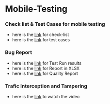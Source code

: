 # Mobile-Testing
### Check list & Test Cases for mobile testing
- here is the [link](https://docs.google.com/spreadsheets/d/1m5zTCBBhTQdOh9BdX5FD0YJZwVvgXewd/edit?usp=sharing&ouid=115054486416222020297&rtpof=true&sd=true) for check-list
- here is the [link](https://github.com/BaizhumartovIlyas/Mobile-Testing/blob/main/Ilyas%20Baizhumartov%20-%20Mobile%20Testing.pdf) for test cases
### Bug Report 
- here is the [link](https://github.com/BaizhumartovIlyas/Mobile-Testing/blob/main/Test%20run%20-%20Ilyas%20Baizhumartov.pdf) for Test Run results
- here is the [link](https://github.com/BaizhumartovIlyas/Mobile-Testing/commit/f8e23636d9bd82fa5f7bc7a12784f18e8f62f31f) for Report in XLSX
- here is the [link](https://github.com/BaizhumartovIlyas/Mobile-Testing/blob/main/Quality%20Report%20-%20Ilyas%20Baizhumartov.pdf) for Quality Report
### Trafic Interception and Tampering 
- here is the [link](https://drive.google.com/file/d/12biguOnZly2XBg5_5gijOmQIBGJbAz2L/view?usp=sharing) to watch the video
